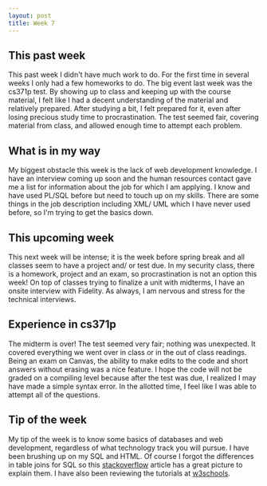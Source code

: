 ```yaml
---
layout: post
title: Week 7
---
```


This past week
--------------

This past week I didn't have much work to do. For the first time in several weeks I only had a few homeworks to do. The big event last week was the cs371p test. By showing up to class and keeping up with the course material, I felt like I had a decent understanding of the material and relatively prepared. After studying a bit, I felt prepared for it, even after losing precious study time to procrastination. The test seemed fair, covering material from class, and allowed enough time to attempt each problem. 

What is in my way
------------------
My biggest obstacle this week is the lack of web development knowledge. I have an interview coming up soon and the human resources contact gave me a list for information about the job for which I am applying. I know and have used PL/SQL before but need to touch up on my skills. There are some things in the job description including XML/ UML which I have never used before, so I'm trying to get the basics down.  

This upcoming week
------------------
This next week will be intense; it is the week before spring break and all classes seem to have a project and/ or test due. In my security class, there is a homework, project and an exam, so procrastination is not an option this week! On top of classes trying to finalize a unit with midterms, I have an onsite interview with Fidelity. As always, I am nervous and stress for the technical interviews.

Experience in cs371p
--------------------
The midterm is over! The test seemed very fair; nothing was unexpected. It covered everything we went over in class or in the out of class readings. Being an exam on Canvas, the ability to make edits to the code and short answers without erasing was a nice feature. I hope the code will not be graded on a compiling level because after the test was due, I realized I may have made a simple syntax error. In the allotted time, I feel like I was able to attempt all of the questions.

Tip of the week
----------------
My tip of the week is to know some basics of databases and web development, regardless of what technology track you will pursue. I have been brushing up on my SQL and HTML. Of course I forgot the differences in table joins for SQL so this [stackoverflow](http://stackoverflow.com/questions/38549/difference-between-inner-and-outer-joins) article has a great picture to explain them. I have also been reviewing the tutorials at [w3schools](http://www.w3schools.com/).
